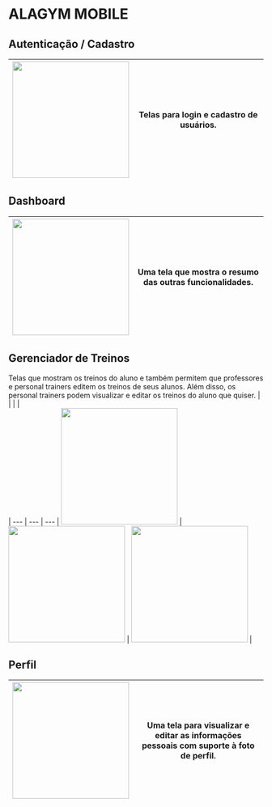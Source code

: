 # ALAGYM MOBILE

## Autenticação / Cadastro

| <img src='./screenshot/autenticacao.gif' width='230'> | Telas para login e cadastro de usuários. |
| ----------------------------------------------------- | ---------------------------------------- |


## Dashboard

| <img src='./screenshot/dashboard.jpeg' width='230'> | Uma tela que mostra o resumo das outras funcionalidades. |
| --------------------------------------------------- | -------------------------------------------------------- |


## Gerenciador de Treinos

Telas que mostram os treinos do aluno e também permitem que professores e personal trainers editem os treinos de seus alunos. Além disso, os personal trainers podem visualizar e editar os treinos do aluno que quiser.
| | | |  
| --- | --- | ---
| <img src='./screenshot/listaTreino.gif' width='230'> |<img src='./screenshot/editorTreino.gif' width='230'> |
<img src='./screenshot/listaDeExercicios.jpeg' width='230'> |

## Perfil

| <img src='./screenshot/perfil.jpeg' width='230'> | Uma tela para visualizar e editar as informações pessoais com suporte à foto de perfil. |
| ------------------------------------------------ | --------------------------------------------------------------------------------------- |


